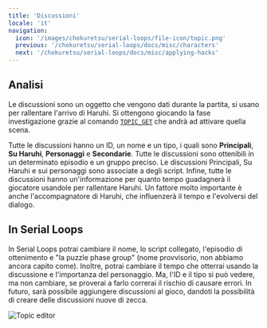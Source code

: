 ```yaml
---
title: 'Discussioni'
locale: 'it'
navigation:
  icon: '/images/chokuretsu/serial-loops/file-icon/topic.png'
  previous: '/chokuretsu/serial-loops/docs/misc/characters'
  next: '/chokuretsu/serial-loops/docs/misc/applying-hacks'
---
```


## Analisi
Le discussioni sono un oggetto che vengono dati durante la partita, si usano per rallentare l'arrivo di Haruhi.
Si ottengono giocando la fase investigazione grazie al comando [`TOPIC_GET`](../scripts/commands#topic_get)
che andrà ad attivare quella scena.

Tutte le discussioni hanno un ID, un nome e un tipo, i quali sono **Principali**, **Su Haruhi**, **Personaggi** e **Secondarie**. Tutte le discussioni sono ottenibili in un determinato episodio e un gruppo preciso. Le discussioni Principali, Su Haruhi e sui personaggi sono associate a 
degli script.
Infine, tutte le discussioni hanno un'informazione per quanto tempo guadagnerà il giocatore usandole per rallentare Haruhi.
Un fattore molto importante è anche l'accompagnatore di Haruhi, che influenzerà il tempo e l'evolversi del dialogo.

## In Serial Loops
In Serial Loops potrai cambiare il nome, lo script collegato, l'episodio di ottenimento e "la puzzle phase group" (nome provvisorio, non abbiamo ancora capito come).
Inoltre, potrai cambiare il tempo che otterrai usando la discussione e l'importanza del personaggio. Ma, l'ID e il tipo si può vedere, ma non cambiare, 
se proverai a farlo correrai il rischio di causare errori.
In futuro, sarà possibile aggiungere discussioni al gioco, dandoti la possibilità di creare delle discussioni
nuove di zecca.

![Topic editor](/images/chokuretsu/serial-loops/topic-editing.png)